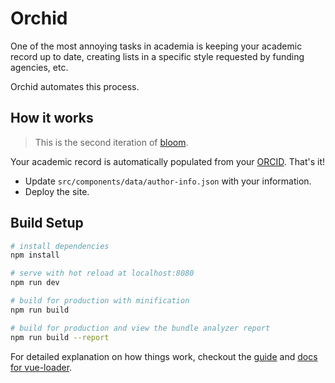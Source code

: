# Orchid

One of the most annoying tasks in academia is keeping your academic record up to date, creating lists in a specific style requested by funding agencies, etc.

Orchid automates this process.

## How it works

> This is the second iteration of [bloom](https://github.com/emdupre/bloom). 

Your academic record is automatically populated from your [ORCID](https://orcid.org/about). That's it! 

* Update `src/components/data/author-info.json` with your information.
* Deploy the site.

## Build Setup

``` bash
# install dependencies
npm install

# serve with hot reload at localhost:8080
npm run dev

# build for production with minification
npm run build

# build for production and view the bundle analyzer report
npm run build --report
```

For detailed explanation on how things work,
checkout the [guide](http://vuejs-templates.github.io/webpack/) and
[docs for vue-loader](http://vuejs.github.io/vue-loader).